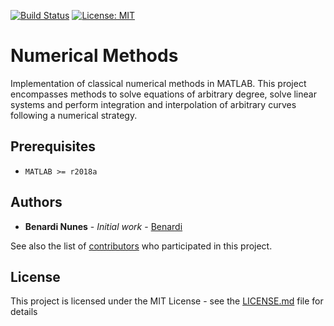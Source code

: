 [![Build Status](https://img.shields.io/badge/MATLAB-%3E%3D%20r2018a-blue.svg)](https://www.mathworks.com/products/matlab.html)
[![License: MIT](https://img.shields.io/badge/License-MIT-yellow.svg)](https://opensource.org/licenses/MIT)

# Numerical Methods
Implementation of classical numerical methods in MATLAB. This project encompasses methods to solve equations of arbitrary degree, solve linear systems and perform integration and interpolation of arbitrary curves following a numerical strategy.

## Prerequisites

* `MATLAB >= r2018a`

## Authors

* **Benardi Nunes** - *Initial work* - [Benardi](https://github.com/Benardi)

See also the list of [contributors](https://github.com/Benardi/NumericalMethods/contributors) who participated in this project.

## License

This project is licensed under the MIT License - see the [LICENSE.md](LICENSE.md) file for details
